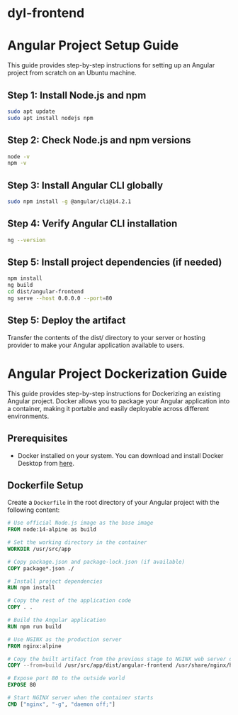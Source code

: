 # dyl-frontend
# Angular Project Setup Guide

This guide provides step-by-step instructions for setting up an Angular project from scratch on an Ubuntu machine.

## Step 1: Install Node.js and npm

```bash
sudo apt update
sudo apt install nodejs npm
```
## Step 2: Check Node.js and npm versions

```bash
node -v
npm -v
```
## Step 3: Install Angular CLI globally
```bash
sudo npm install -g @angular/cli@14.2.1
```
## Step 4: Verify Angular CLI installation
```bash
ng --version
```
## Step 5: Install project dependencies (if needed)

```bash
npm install
ng build 
cd dist/angular-frontend
ng serve --host 0.0.0.0 --port=80
```
## Step 5: Deploy the artifact
Transfer the contents of the dist/ directory to your server or hosting provider to make your Angular application available to users.


# Angular Project Dockerization Guide

This guide provides step-by-step instructions for Dockerizing an existing Angular project. Docker allows you to package your Angular application into a container, making it portable and easily deployable across different environments.

## Prerequisites

- Docker installed on your system. You can download and install Docker Desktop from [here](https://docs.docker.com/engine/install/).

## Dockerfile Setup

Create a `Dockerfile` in the root directory of your Angular project with the following content:

```Dockerfile
# Use official Node.js image as the base image
FROM node:14-alpine as build

# Set the working directory in the container
WORKDIR /usr/src/app

# Copy package.json and package-lock.json (if available)
COPY package*.json ./

# Install project dependencies
RUN npm install

# Copy the rest of the application code
COPY . .

# Build the Angular application
RUN npm run build 

# Use NGINX as the production server
FROM nginx:alpine

# Copy the built artifact from the previous stage to NGINX web server directory
COPY --from=build /usr/src/app/dist/angular-frontend /usr/share/nginx/html

# Expose port 80 to the outside world
EXPOSE 80

# Start NGINX server when the container starts
CMD ["nginx", "-g", "daemon off;"]
